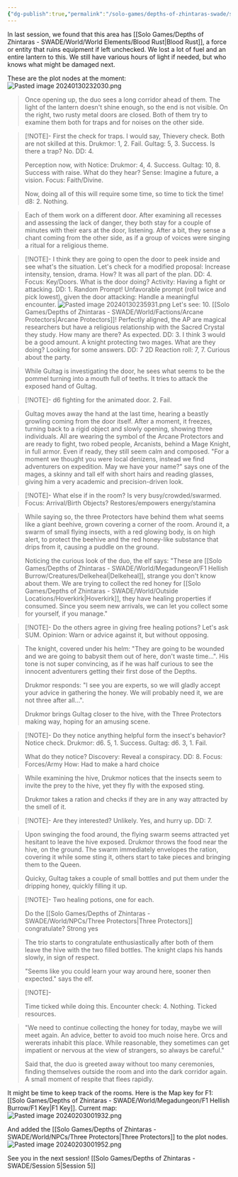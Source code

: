 ```yaml
---
{"dg-publish":true,"permalink":"/solo-games/depths-of-zhintaras-swade/session-4/","noteIcon":""}
---
```



In last session, we found that this area has [[Solo Games/Depths of Zhintaras - SWADE/World/World Elements/Blood Rust\|Blood Rust]], a force or entity that ruins equipment if left unchecked. We lost a lot of fuel and an entire lantern to this.
We still have various hours of light if needed, but who knows what might be damaged next.

These are the plot nodes at the moment:
![Pasted image 20240130232030.png](/img/user/Solo%20Games/Depths%20of%20Zhintaras%20-%20SWADE/_att/Pasted%20image%2020240130232030.png)


> Once opening up, the duo sees a long corridor ahead of them. The light of the lantern doesn't shine enough, so the end is not visible.
> On the right, two rusty metal doors are closed.
> Both of them try to examine them both for traps and for noises on the other side.

> [!NOTE]-
> First the check for traps. I would say, Thievery check. Both are not skilled at this.
> Drukmor: 1, 2. Fail.
> Gultag: 5, 3. Success.
> Is there a trap? No. DD: 4.
> 
> Perception now, with Notice:
> Drukmor: 4, 4. Success.
> Gultag: 10, 8. Success with raise.
> What do they hear? Sense: Imagine a future, a vision. Focus: Faith/Divine.
> 
> Now, doing all of this will require some time, so time to tick the time!
> d8: 2. Nothing.

> Each of them work on a different door. After examining all recesses and assessing the lack of danger, they both stay for a couple of minutes with their ears at the door, listening.
> After a bit, they sense a chant coming from the other side, as if a group of voices were singing a ritual for a religious theme.

> [!NOTE]-
> I think they are going to open the door to peek inside and see what's the situation.
> Let's check for a modified proposal: Increase intensity, tension, drama.
> How? It was all part of the plan. DD: 4.
> Focus: Key/Doors.
> What is the door doing? Activity: Having a fight or attacking. DD: 1. Random Prompt!
> Unfavorable prompt (roll twice and pick lowest), given the door attacking: Handle a meaningful encounter.
> ![Pasted image 20240130235931.png](/img/user/Solo%20Games/Depths%20of%20Zhintaras%20-%20SWADE/_att/Pasted%20image%2020240130235931.png)
> Let's see: 10. [[Solo Games/Depths of Zhintaras - SWADE/World/Factions/Arcane Protectors\|Arcane Protectors]]!
> Perfectly aligned, the AP are magical researchers but have a religious relationship with the Sacred Crystal they study.
> How many are there? As expected. DD: 3. I think 3 would be a good amount. A knight protecting two mages.
> What are they doing? Looking for some answers. DD: 7 
> 2D Reaction roll: 7, 7. Curious about the party.

> While Gultag is investigating the door, he sees what seems to be the pommel turning into a mouth full of teeths. 
> It tries to attack the exposed hand of Gultag.

> [!NOTE]-
> d6 fighting for the animated door. 2. Fail.

> Gultag moves away the hand at the last time, hearing a beastly growling coming from the door itself.
> After a moment, it freezes, turning back to a rigid object and slowly opening, showing three individuals.
> All are wearing the symbol of the Arcane Protectors and are ready to fight, two robed people, Arcanists, behind a Mage Knight, in full armor.
> Even if ready, they still seem calm and composed.
> "For a moment we thought you were local denizens, instead we find adventurers on expedition. May we have your name?" says one of the mages, a skinny and tall elf with short hairs and reading glasses, giving him a very academic and precision-driven look.

> [!NOTE]-
> What else if in the room? Is very busy/crowded/swarmed. 
> Focus: Arrival/Birth
> Objects? Restores/empowers energy/stamina

> While saying so, the three Protectors have behind them what seems like a giant beehive, grown covering a corner of the room.
> Around it, a swarm of small flying insects, with a red glowing body, is on high alert, to protect the beehive and the red honey-like substance that drips from it, causing a puddle on the ground.
> 
> Noticing the curious look of the duo, the elf says: "These are [[Solo Games/Depths of Zhintaras - SWADE/World/Megadungeon/F1 Hellish Burrow/Creatures/Delkeheal\|Delkeheal]], strange you don't know about them. We are trying to collect the red honey for [[Solo Games/Depths of Zhintaras - SWADE/World/Outside Locations/Hoverkirk\|Hoverkirk]], they have healing properties if consumed. Since you seem new arrivals, we can let you collect some for yourself, if you manage."

> [!NOTE]-
> Do the others agree in giving free healing potions? Let's ask SUM. 
> Opinion: Warn or advice against it, but without opposing.
> 

> The knight, covered under his helm: "They are going to be wounded and we are going to babysit them out of here, don't waste time...". His tone is not super convincing, as if he was half curious to see the innocent adventurers getting their first dose of the Depths.
> 
> Drukmor responds: "I see you are experts, so we will gladly accept your advice in gathering the honey. We will probably need it, we are not three after all...".
> 
> Drukmor brings Gultag closer to the hive, with the Three Protectors making way, hoping for an amusing scene.

> [!NOTE]-
> Do they notice anything helpful form the insect's behavior?
> Notice check.
> Drukmor: d6. 5, 1. Success.
> Gultag: d6. 3, 1. Fail.
> 
> What do they notice?
> Discovery: Reveal a conspiracy. DD: 8.
> Focus: Forces/Army
> How: Had to make a hard choice

> While examining the hive, Drukmor notices that the insects seem to invite the prey to the hive, yet they fly with the exposed sting.
> 
> Drukmor takes a ration and checks if they are in any way attracted by the smell of it.

> [!NOTE]-
> Are they interested? Unlikely. Yes, and hurry up. DD: 7.

> Upon swinging the food around, the flying swarm seems attracted yet hesitant to leave the hive exposed.
> Drukmor throws the food near the hive, on the ground. The swarm immediately envelopes the ration, covering it while some sting it, others start to take pieces and bringing them to the Queen.
> 
> Quicky, Gultag takes a couple of small bottles and put them under the dripping honey, quickly filling it up.

> [!NOTE]-
> Two healing potions, one for each.
> 
> Do the [[Solo Games/Depths of Zhintaras - SWADE/World/NPCs/Three Protectors\|Three Protectors]] congratulate? Strong yes

> The trio starts to congratulate enthusiastically after both of them leave the hive with the two filled bottles. The knight claps his hands slowly, in sign of respect.
> 
> "Seems like you could learn your way around here, sooner then expected." says the elf.

> [!NOTE]-
> 
> Time ticked while doing this.
> Encounter check: 4. Nothing.
> Ticked resources.

> "We need to continue collecting the honey for today, maybe we will meet again. An advice, better to avoid too much noise here. Orcs and wererats inhabit this place. While reasonable, they sometimes can get impatient or nervous at the view of strangers, so always be careful."
> 
> Said that, the duo is greeted away without too many ceremonies, finding themselves outside the room and into the dark corridor again.
> A small moment of respite that flees rapidly.

It might be time to keep track of the rooms. Here is the Map key for F1: [[Solo Games/Depths of Zhintaras - SWADE/World/Megadungeon/F1 Hellish Burrow/F1 Key\|F1 Key]].
Current map:
![Pasted image 20240203001932.png](/img/user/Solo%20Games/Depths%20of%20Zhintaras%20-%20SWADE/_att/Pasted%20image%2020240203001932.png)

And added the [[Solo Games/Depths of Zhintaras - SWADE/World/NPCs/Three Protectors\|Three Protectors]] to the plot nodes.
![Pasted image 20240203001952.png](/img/user/Solo%20Games/Depths%20of%20Zhintaras%20-%20SWADE/_att/Pasted%20image%2020240203001952.png)

See you in the next session!
[[Solo Games/Depths of Zhintaras - SWADE/Session 5\|Session 5]]